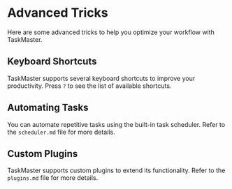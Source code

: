 # Advanced Tricks

Here are some advanced tricks to help you optimize your workflow with TaskMaster.

## Keyboard Shortcuts

TaskMaster supports several keyboard shortcuts to improve your productivity. Press `?` to see the list of available shortcuts.

## Automating Tasks

You can automate repetitive tasks using the built-in task scheduler. Refer to the `scheduler.md` file for more details.

## Custom Plugins

TaskMaster supports custom plugins to extend its functionality. Refer to the `plugins.md` file for more details.

